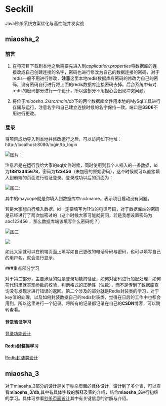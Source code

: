 # Seckill
Java秒杀系统方案优化与高性能并发实战

## miaosha_2
### 前言

1. 在将项目下载到本地之后需要先进入到*application.properties*将数据库的连接改成自己创建连接的名字，密码也进行修改为自己的数据连接的密码，对于redis一般不用进行修改，**注意**这里本地redis数据库有密码的修改为自己的密码，没有密码自行进行将上面的redis数据库连接密码去掉。后台系统中有对redis的密码部分进行一个设计，所以这部分不用担心会出现冲突问题。

2. 将位于*miaosha_2/src/main/db*下的两个数据库文件用本地的MySql工具进行存储与运行，注意名字和自己建立连接时候的名字保持一致，端口是**3306**不用进行更改。



### 登录

将项目成功导入到本地并修改运行之后，可以访问如下地址：http://localhost:8080/login/to_login

![图片：](http://maycope.cn/Seckill-2-1.png)

注意若是在运行我给大家的sql文件时候，同时使用到我个人插入的一条数据，id为**18812345678**，密码为**123456**（未加密的原始密码），这个时候就可以直接填入到前端的页面进行验证登录。登录成功以后的页面为：

![图二:](http://maycope.cn/Seckill-2-2.png)

其中的maycope就是你填入到数据库中nickname，表示项目启动没有问题。

若是大家想自行填入数据，id一定要填写为11位的电话号码，对于数据库端的密码是已经进行了两次加密过的（这个时候大家可能就要问，若是我想设置密码为abc123456 ，那么数据库端该填写什么密码呢？）

![图三](http://maycope.cn/Seckill-2-3.png)

![](http://maycope.cn/Seckill-2-4.png)



如此大家就可以在前端页面上填写如自己更改的电话号码与密码，也可以填写自己的用户名，就会进行显示。

###重点部分学习

对于第二部分，主要涉及的就是登录功能的验证，如何对密码进行加密处理，如何在代码里就实现参数的校验，判断格式的正确性（位数），而不是传到了数据库查询没有发现才进行错误的返回。第二个涉及的部分就是Redis封装类的学习，对于key值的处理，以及如何封装数据自己的redis封装类，觉得在日后的工作中也都会用到，所以这里进行一个记录。将所有的记录都记录在自己的**CSDN**博客，可以跳转查看。

#### 登录验证学习

[登录功能设计](https://blog.csdn.net/weixin_44015043/article/details/105658287)

#### Redis封装类学习

[Redis封装类设计](https://blog.csdn.net/weixin_44015043/article/details/105892713)


## miaosha_3

对于miaosha_3部分的设计是关于秒杀页面的具体设计，设计到了多个表，可以查看**miaosha_3/db**,其中有具体字段的解释及表的介绍，结合**miaosha_3**进行初级的学习。具体可参看[秒杀页面设计](https://blog.csdn.net/weixin_44015043/article/details/105907535)其中有关键信息的讲解与介绍。
